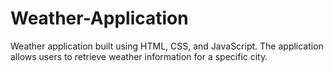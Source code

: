 # Weather-Application
Weather application built using HTML, CSS, and JavaScript. The application allows users to retrieve weather information for a specific city.
